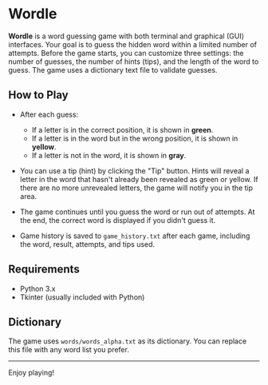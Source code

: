 # Wordle

**Wordle** is a word guessing game with both terminal and graphical (GUI) interfaces. Your goal is to guess the hidden word within a limited number of attempts. Before the game starts, you can customize three settings: the number of guesses, the number of hints (tips), and the length of the word to guess. The game uses a dictionary text file to validate guesses.

## How to Play

- After each guess:
  - If a letter is in the correct position, it is shown in **green**.
  - If a letter is in the word but in the wrong position, it is shown in **yellow**.
  - If a letter is not in the word, it is shown in **gray**.

- You can use a tip (hint) by clicking the "Tip" button. Hints will reveal a letter in the word that hasn't already been revealed as green or yellow. If there are no more unrevealed letters, the game will notify you in the tip area.

- The game continues until you guess the word or run out of attempts. At the end, the correct word is displayed if you didn't guess it.

- Game history is saved to `game_history.txt` after each game, including the word, result, attempts, and tips used.

## Requirements

- Python 3.x
- Tkinter (usually included with Python)

## Dictionary

The game uses `words/words_alpha.txt` as its dictionary. You can replace this file with any word list you prefer.

---

Enjoy playing!






